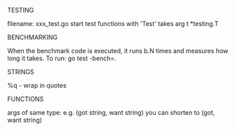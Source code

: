 TESTING

filename: xxx_test.go
start test functions with 'Test'
takes arg t *testing.T

BENCHMARKING

When the benchmark code is executed, it runs b.N times and measures how long it takes.
To run: go test -bench=.


STRINGS

%q - wrap in quotes


FUNCTIONS

args of same type: e.g. (got string, want string) you can shorten to (got, want string)